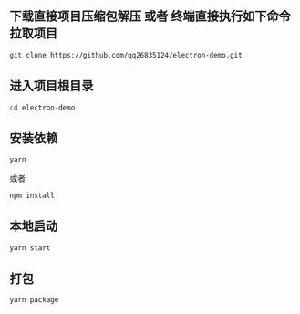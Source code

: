 ## 下载直接项目压缩包解压 或者 终端直接执行如下命令拉取项目

```bash
git clone https://github.com/qq26835124/electron-demo.git
```
## 进入项目根目录
```bash
cd electron-demo
```
## 安装依赖
```bash
yarn 
```
或者
```bash
npm install
```

## 本地启动

```bash
yarn start
```

## 打包

```bash
yarn package
```
